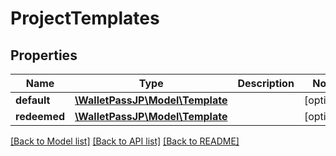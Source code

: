 # ProjectTemplates

## Properties
Name | Type | Description | Notes
------------ | ------------- | ------------- | -------------
**default** | [**\WalletPassJP\Model\Template**](Template.md) |  | [optional] 
**redeemed** | [**\WalletPassJP\Model\Template**](Template.md) |  | [optional] 

[[Back to Model list]](../../README.md#documentation-for-models) [[Back to API list]](../../README.md#documentation-for-api-endpoints) [[Back to README]](../../README.md)

